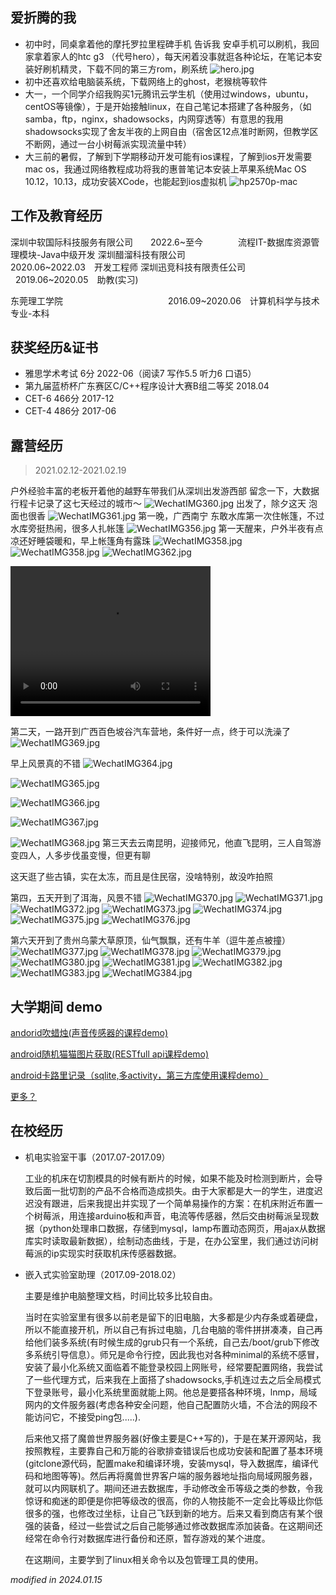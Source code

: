 ## 爱折腾的我

* 初中时，同桌拿着他的摩托罗拉里程碑手机 告诉我 安卓手机可以刷机，我回家拿着家人的htc g3 （代号hero），每天闲着没事就逛各种论坛，在笔记本安装好刷机精灵，下载不同的第三方rom，刷系统
![hero.jpg](/img/heroright.jpg)
* 初中还喜欢给电脑装系统，下载网络上的ghost，老猴桃等软件
* 大一，一个同学介绍我购买1元腾讯云学生机（使用过windows，ubuntu，centOS等镜像），于是开始接触linux，在自己笔记本搭建了各种服务，（如samba，ftp，nginx，shadowsocks，内网穿透等）有意思的我用shadowsocks实现了舍友半夜的上网自由（宿舍区12点准时断网，但教学区不断网，通过一台小树莓派实现流量中转）
* 大三前的暑假，了解到下学期移动开发可能有ios课程，了解到ios开发需要mac os，我通过网络教程成功将我的惠普笔记本安装上苹果系统Mac OS 10.12，10.13，成功安装XCode，也能起到ios虚拟机
![hp2570p-mac](/img/post-bg-2018-05-10-macos.jpeg)

## 工作及教育经历

深圳中软国际科技服务有限公司&emsp;&emsp;2022.6~至今&emsp;&emsp;&emsp;&emsp;流程IT-数据库资源管理模块-Java中级开发
深圳醋溜科技有限公司&emsp;&emsp;&emsp;&emsp;&emsp;&emsp;&emsp;2020.06~2022.03&emsp;开发工程师
深圳迅竞科技有限责任公司&emsp;&emsp;&emsp;&emsp;&nbsp;&nbsp;2019.06~2020.05&emsp;助教(实习)

东莞理工学院&emsp;&emsp;&emsp;&emsp;&emsp;&emsp;&emsp;&emsp;&emsp;&emsp;&emsp;&emsp;2016.09~2020.06&emsp;计算机科学与技术专业-本科  

    

    

## 获奖经历&证书

* 雅思学术考试  6分 2022-06（阅读7 写作5.5 听力6 口语5）
* 第九届蓝桥杯广东赛区C/C++程序设计大赛B组二等奖 2018.04
* CET-6 466分 2017-12
* CET-4 486分 2017-06


## 露营经历

> 2021.02.12-2021.02.19 

户外经验丰富的老板开着他的越野车带我们从深圳出发游西部
留念一下，大数据行程卡记录了这七天经过的城市～
![WechatIMG360.jpg](/img/WechatIMG360.jpg)
出发了，除夕这天 泡面也很香
![WechatIMG361.jpg](/img/WechatIMG361.jpg)
第一晚，广西南宁 东敢水库第一次住帐篷，不过水库旁挺热闹，很多人扎帐篷
![WechatIMG356.jpg](/img/WechatIMG356.jpg)
第一天醒来，户外半夜有点凉还好睡袋暖和，早上帐篷角有露珠
![WechatIMG358.jpg](/img/WechatIMG358.jpg)
![WechatIMG358.jpg](/img/WechatIMG359.jpg)
![WechatIMG362.jpg](/img/WechatIMG362.jpg)

<video width="320" height="240" controls>
    <source src="/img/2024-01-01 22.43.16.mp4" type="video/mp4">
</video>

第二天，一路开到广西百色坡谷汽车营地，条件好一点，终于可以洗澡了
![WechatIMG369.jpg](/img/WechatIMG369.jpg)

早上风景真的不错
![WechatIMG364.jpg](/img/WechatIMG364.jpg)

![WechatIMG365.jpg](/img/WechatIMG365.jpg)

![WechatIMG366.jpg](/img/WechatIMG366.jpg)

![WechatIMG367.jpg](/img/WechatIMG367.jpg)

![WechatIMG368.jpg](/img/WechatIMG368.jpg)
第三天去云南昆明，迎接师兄，他直飞昆明，三人自驾游变四人，人多步伐虽变慢，但更有聊

这天逛了些古镇，实在太冻，而且是住民宿，没啥特别，故没咋拍照

第四，五天开到了洱海，风景不错
![WechatIMG370.jpg](/img/WechatIMG370.jpg)
![WechatIMG371.jpg](/img/WechatIMG371.jpg)
![WechatIMG372.jpg](/img/WechatIMG372.jpg)
![WechatIMG373.jpg](/img/WechatIMG373.jpg)
![WechatIMG374.jpg](/img/WechatIMG374.jpg)
![WechatIMG375.jpg](/img/WechatIMG375.jpg)
![WechatIMG376.jpg](/img/WechatIMG376.jpg)

第六天开到了贵州乌蒙大草原顶，仙气飘飘，还有牛羊（逗牛差点被撞）
![WechatIMG377.jpg](/img/WechatIMG377.jpg)
![WechatIMG378.jpg](/img/WechatIMG378.jpg)
![WechatIMG379.jpg](/img/WechatIMG379.jpg)
![WechatIMG380.jpg](/img/WechatIMG380.jpg)
![WechatIMG381.jpg](/img/WechatIMG381.jpg)
![WechatIMG382.jpg](/img/WechatIMG382.jpg)
![WechatIMG383.jpg](/img/WechatIMG383.jpg)
![WechatIMG384.jpg](/img/WechatIMG384.jpg)



## 大学期间 demo

[andorid吹蜡烛(声音传感器的课程demo)](https://github.com/Smrtyan/BlowingCandle)

[android随机猫猫图片获取(RESTfull api课程demo)](https://github.com/Smrtyan/MyCatApp)

[android卡路里记录（sqlite,多activity，第三方库使用课程demo）](https://github.com/Smrtyan/CalorieRecorder)

[更多？](https://github.com/Smrtyan)

## 在校经历

* 机电实验室干事（2017.07-2017.09）

    工业的机床在切割模具的时候有断片的时候，如果不能及时检测到断片，会导致后面一批切割的产品不合格而造成损失。由于大家都是大一的学生，进度迟迟没有跟进，后来我提出并实现了一个简单易操作的方案：在机床附近布置一个树莓派，用连接arduino板和声音，电流等传感器，然后交由树莓派呈现数据（python处理串口数据，存储到mysql，lamp布置动态网页，用ajax从数据库实时读取最新数据），绘制动态曲线，于是，在办公室里，我们通过访问树莓派的ip实现实时获取机床传感器数据。

* 嵌入式实验室助理（2017.09-2018.02）

    主要是维护电脑整理文档，时间比较多比较自由。

    当时在实验室里有很多以前老是留下的旧电脑，大多都是少内存条或着硬盘，所以不能直接开机，所以自己有拆过电脑，几台电脑的零件拼拼凑凑，自己再给他们装多系统(有时候生成的grub只有一个系统，自己去/boot/grub下修改多系统引导信息）。师兄是命令行控，因此我也对各种minimal的系统不感冒，安装了最小化系统又面临着不能登录校园上网账号，经常要配置网络，我尝试了一些代理方式，后来我在上面搭了shadowsocks,手机连过去之后全局模式下登录账号，最小化系统里面就能上网。他总是要搭各种环境，lnmp，局域网内的文件服务器(考虑各种安全问题，他自己配置防火墙，不合法的网段不能访问它，不接受ping包.....).

    后来他又搭了魔兽世界服务器(好像主要是C++写的)，于是在某开源网站，我按照教程，主要靠自己和万能的谷歌排查错误后也成功安装和配置了基本环境(gitclone源代码，配置make和编译环境，安装mysql，导入数据库，编译代码和地图等等)。然后再将魔兽世界客户端的服务器地址指向局域网服务器，就可以内网联机了。期间还进去数据库，手动修改金币等级之类的参数，令我惊讶和痴迷的即便是你把等级改的很高，你的人物技能不一定会比等级比你低很多的强，也修改过坐标，让自己飞跃到新的地方。后来又看到商店有某个很强的装备，经过一些尝试之后自己能够通过修改数据库添加装备。在这期间还经常在命令行对数据库进行备份和还原，暂存游戏的某个进度。

    在这期间，主要学到了linux相关命令以及包管理工具的使用。

*modified in 2024.01.15*
